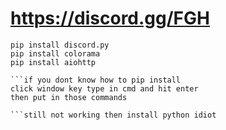 # https://discord.gg/FGH

```install
pip install discord.py
pip install colorama
pip install aiohttp

```if you dont know how to pip install
click window key type in cmd and hit enter
then put in those commands 

```still not working then install python idiot
